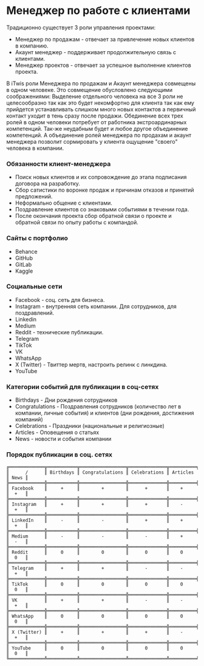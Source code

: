 # Менеджер по работе с клиентами

Традиционно существует 3 роли управления проектами:
- Менеджер по продажам - отвечает за привлечение новых клиентов в компанию.
- Акаунт менеджер - поддерживает продолжительную связь с клиентами.
- Менеджер проектов - отвечает за успешное выполнение клиентов проекта.

В iTwis роли Менеджера по продажам и Акаунт менеджера совмещены в одном человеке. Это совмещение обусловлено следующими соображениями: Выделение отдельного человека на все 3 роли не целесообразно так как это будет некомфортно для клиента так как ему прийдется устанавливать слишком много новых контактов а первичный контакт уходит в тень сразу после продажи. Обединение всех трех ролей в одном человеки потребует от работника экстроардинарных компетенций. Так-же неудабным будет и любое другое объединение компетенций. А объединение ролей менеджера по продахам и акаунт менеджера позволит сормировать у клиента ощущение "своего" человека в компании.

### Обязанности клиент-менеджера
- Поиск новых клиентов и их сопровождение до этапа подписания договора на разработку.
- Сбор сатистики по воронке продаж и причинам отказов и принятий предложений.
- Неформально общение с клиентами.
- Поздравление клиентов со знаковыми событиями в течении года.
- После окончания проекта сбор обратной связи о проекте и обратной связи по опыту работы с компандой.

### Сайты с портфолио
- Behance
- GitHub
- GitLab
- Kaggle

### Социальные сети
- Facebook - соц. сеть для бизнеса.
- Instagram - внутренняя сеть компании. Для сотрудников, для поздравлений.
- Linkedin
- Medium
- Reddit - технические публикации.
- Telegram
- TikTok
- VK
- WhatsApp
- X (Twitter) - Твиттер мертв, настроить релинк с линкдина.
- YouTube 

### Категории событий для публикации в соц-сетях
- Birthdays - Дни рождения сотрудников
- Congratulations - Поздравления сотрудников (количество лет в компании, личные события) и клиентов (дни рождения, достижения компаний)
- Celebrations - Праздники (национальные и религиозные)
- Articles - Оповещения о статьях
- News - новости и события компании

### Порядок публикации в соц. сетях
```
╔═════════════╦═══════════╦═════════════════╦══════════════╦══════════╦══════╗
║      /      ║ Birthdays ║ Congratulations ║ Celebrations ║ Articles ║ News ║
╠═════════════╬═══════════╬═════════════════╬══════════════╬══════════╬══════╣
║ Facebook    ║     +     ║        +        ║      +       ║    +     ║  +   ║ 
╠═════════════╬═══════════╬═════════════════╬══════════════╬══════════╬══════╣
║ Instagram   ║     +     ║        +        ║      +       ║    -     ║  +   ║ 
╠═════════════╬═══════════╬═════════════════╬══════════════╬══════════╬══════╣
║ LinkedIn    ║     -     ║        -        ║      +       ║    +     ║  +   ║
╠═════════════╬═══════════╬═════════════════╬══════════════╬══════════╬══════╣
║ Medium      ║     -     ║        -        ║      -       ║    +     ║  -   ║
╠═════════════╬═══════════╬═════════════════╬══════════════╬══════════╬══════╣
║ Reddit      ║     0     ║        0        ║      0       ║    0     ║  0   ║ 
╠═════════════╬═══════════╬═════════════════╬══════════════╬══════════╬══════╣
║ Telegram    ║     +     ║        +        ║      -       ║    -     ║  +   ║ 
╠═════════════╬═══════════╬═════════════════╬══════════════╬══════════╬══════╣
║ TikTok      ║     0     ║        0        ║      0       ║    0     ║  0   ║ 
╠═════════════╬═══════════╬═════════════════╬══════════════╬══════════╬══════╣
║ VK          ║     +     ║        +        ║      -       ║    -     ║  +   ║ 
╠═════════════╬═══════════╬═════════════════╬══════════════╬══════════╬══════╣
║ WhatsApp    ║     0     ║        0        ║      0       ║    0     ║  0   ║
╠═════════════╬═══════════╬═════════════════╬══════════════╬══════════╬══════╣
║ X (Twitter) ║     +     ║        +        ║      +       ║    -     ║  +   ║
╠═════════════╬═══════════╬═════════════════╬══════════════╬══════════╬══════╣
║ YouTube     ║     0     ║        0        ║      0       ║    0     ║  0   ║
╚═════════════╩═══════════╩═════════════════╩══════════════╩══════════╩══════╝
```